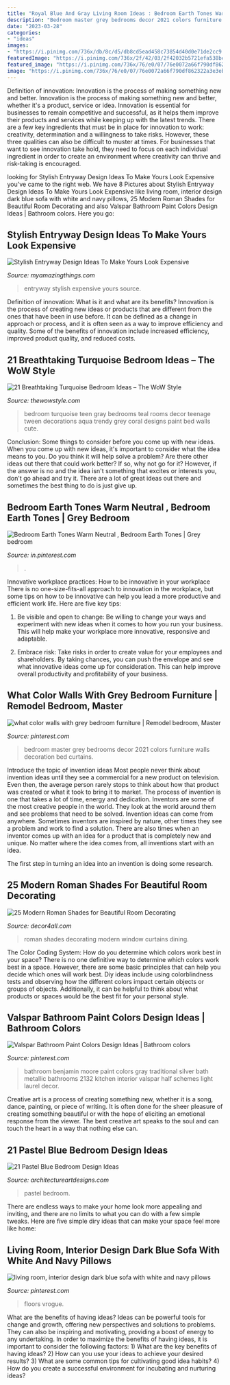 ```yaml
---
title: "Royal Blue And Gray Living Room Ideas : Bedroom Earth Tones Warm Neutral , Bedroom Earth Tones"
description: "Bedroom master grey bedrooms decor 2021 colors furniture walls decoration bed curtains"
date: "2023-03-28"
categories:
- "ideas"
images:
- "https://i.pinimg.com/736x/db/8c/d5/db8cd5ead458c73854d40d0e71de2cc9.jpg"
featuredImage: "https://i.pinimg.com/736x/2f/42/03/2f42032b5721efa538bc81d5f2abd625--light-gray-bathrooms-coastal-bathrooms.jpg"
featured_image: "https://i.pinimg.com/736x/76/e0/07/76e0072a66f790df862322a3e3eb2cd5.jpg"
image: "https://i.pinimg.com/736x/76/e0/07/76e0072a66f790df862322a3e3eb2cd5.jpg"
---
```



Definition of innovation: Innovation is the process of making something new and better.
Innovation is the process of making something new and better, whether it's a product, service or idea. Innovation is essential for businesses to remain competitive and successful, as it helps them improve their products and services while keeping up with the latest trends.
There are a few key ingredients that must be in place for innovation to work: creativity, determination and a willingness to take risks. However, these three qualities can also be difficult to muster at times. For businesses that want to see innovation take hold, they need to focus on each individual ingredient in order to create an environment where creativity can thrive and risk-taking is encouraged.

	

		
looking for Stylish Entryway Design Ideas To Make Yours Look Expensive you've came to the right web. We have 8 Pictures about Stylish Entryway Design Ideas To Make Yours Look Expensive like living room, interior design dark blue sofa with white and navy pillows, 25 Modern Roman Shades for Beautiful Room Decorating and also Valspar Bathroom Paint Colors Design Ideas | Bathroom colors. Here you go:
		
    
## Stylish Entryway Design Ideas To Make Yours Look Expensive

<img loading=lazy src="https://myamazingthings.com/wp-content/uploads/2017/08/entryway-ideas-4.png" onerror="this.onerror=null;this.src='https://tse4.mm.bing.net/th?id=OIP.9mAPYq5ZExoAWqMFmKdn7wHaLG&amp;pid=15.1';" alt="Stylish Entryway Design Ideas To Make Yours Look Expensive">

_Source: myamazingthings.com_

>entryway stylish expensive yours source. 

	

Definition of innovation: What is it and what are its benefits?
Innovation is the process of creating new ideas or products that are different from the ones that have been in use before. It can be defined as a change in approach or process, and it is often seen as a way to improve efficiency and quality. Some of the benefits of innovation include increased efficiency, improved product quality, and reduced costs.

    
## 21 Breathtaking Turquoise Bedroom Ideas – The WoW Style

<img loading=lazy src="http://thewowstyle.com/wp-content/uploads/2016/07/Turquoise-gray-and-white-teen-bedroom.jpg" onerror="this.onerror=null;this.src='https://tse3.mm.bing.net/th?id=OIP.tzBj4Fy7sWPqZLRb__tHjQHaJ4&amp;pid=15.1';" alt="21 Breathtaking Turquoise Bedroom Ideas – The WoW Style">

_Source: thewowstyle.com_

>bedroom turquoise teen gray bedrooms teal rooms decor teenage tween decorations aqua trendy grey coral designs paint bed walls cute. 

	

Conclusion: Some things to consider before you come up with new ideas.
When you come up with new ideas, it's important to consider what the idea means to you. Do you think it will help solve a problem? Are there other ideas out there that could work better? If so, why not go for it? However, if the answer is no and the idea isn't something that excites or interests you, don't go ahead and try it. There are a lot of great ideas out there and sometimes the best thing to do is just give up.

    
## Bedroom Earth Tones Warm Neutral , Bedroom Earth Tones | Grey Bedroom

<img loading=lazy src="https://i.pinimg.com/736x/ec/8d/b6/ec8db679bad345dc55caccbebe63ba79.jpg" onerror="this.onerror=null;this.src='https://tse3.mm.bing.net/th?id=OIP.fQtS5aPLkE1J5KQmeW2PSAHaN2&amp;pid=15.1';" alt="Bedroom Earth Tones Warm Neutral , Bedroom Earth Tones | Grey bedroom">

_Source: in.pinterest.com_

>. 

	

Innovative workplace practices: How to be innovative in your workplace
There is no one-size-fits-all approach to innovation in the workplace, but some tips on how to be innovative can help you lead a more productive and efficient work life. Here are five key tips:
1. Be visible and open to change: Be willing to change your ways and experiment with new ideas when it comes to how you run your business. This will help make your workplace more innovative, responsive and adaptable.

2. Embrace risk: Take risks in order to create value for your employees and shareholders. By taking chances, you can push the envelope and see what innovative ideas come up for consideration. This can help improve overall productivity and profitability of your business.


    
## What Color Walls With Grey Bedroom Furniture | Remodel Bedroom, Master

<img loading=lazy src="https://i.pinimg.com/736x/db/8c/d5/db8cd5ead458c73854d40d0e71de2cc9.jpg" onerror="this.onerror=null;this.src='https://tse3.mm.bing.net/th?id=OIP.orOqiJBjTq9yYNBwE3zkmwHaLG&amp;pid=15.1';" alt="what color walls with grey bedroom furniture | Remodel bedroom, Master">

_Source: pinterest.com_

>bedroom master grey bedrooms decor 2021 colors furniture walls decoration bed curtains. 

	

Introduce the topic of invention ideas
Most people never think about invention ideas until they see a commercial for a new product on television. Even then, the average person rarely stops to think about how that product was created or what it took to bring it to market. The process of invention is one that takes a lot of time, energy and dedication. Inventors are some of the most creative people in the world. They look at the world around them and see problems that need to be solved.
Invention ideas can come from anywhere. Sometimes inventors are inspired by nature, other times they see a problem and work to find a solution. There are also times when an inventor comes up with an idea for a product that is completely new and unique. No matter where the idea comes from, all inventions start with an idea.

The first step in turning an idea into an invention is doing some research.

    
## 25 Modern Roman Shades For Beautiful Room Decorating

<img loading=lazy src="http://www.decor4all.com/wp-content/uploads/2015/07/modern-decor-ideas-roman-shades-window-coverings-13.jpg" onerror="this.onerror=null;this.src='https://tse4.mm.bing.net/th?id=OIP.MBnqYZ0s2YGjnfPrjiPbNwAAAA&amp;pid=15.1';" alt="25 Modern Roman Shades for Beautiful Room Decorating">

_Source: decor4all.com_

>roman shades decorating modern window curtains dining. 

	

The Color Coding System: How do you determine which colors work best in your space?
There is no one definitive way to determine which colors work best in a space. However, there are some basic principles that can help you decide which ones will work best. Diy ideas include using colorblindness tests and observing how the different colors impact certain objects or groups of objects. Additionally, it can be helpful to think about what products or spaces would be the best fit for your personal style.

    
## Valspar Bathroom Paint Colors Design Ideas | Bathroom Colors

<img loading=lazy src="https://i.pinimg.com/736x/2f/42/03/2f42032b5721efa538bc81d5f2abd625--light-gray-bathrooms-coastal-bathrooms.jpg" onerror="this.onerror=null;this.src='https://tse1.mm.bing.net/th?id=OIP.reJ0nwyHrqQV1o2T2X-R4gHaLH&amp;pid=15.1';" alt="Valspar Bathroom Paint Colors Design Ideas | Bathroom colors">

_Source: pinterest.com_

>bathroom benjamin moore paint colors gray traditional silver bath metallic bathrooms 2132 kitchen interior valspar half schemes light laurel decor. 

	

Creative art is a process of creating something new, whether it is a song, dance, painting, or piece of writing. It is often done for the sheer pleasure of creating something beautiful or with the hope of eliciting an emotional response from the viewer. The best creative art speaks to the soul and can touch the heart in a way that nothing else can.

    
## 21 Pastel Blue Bedroom Design Ideas

<img loading=lazy src="https://www.architectureartdesigns.com/wp-content/uploads/2015/05/325.jpg" onerror="this.onerror=null;this.src='https://tse4.mm.bing.net/th?id=OIP.9cxUkuP9o1wyrFclFu2SHQHaFj&amp;pid=15.1';" alt="21 Pastel Blue Bedroom Design Ideas">

_Source: architectureartdesigns.com_

>pastel bedroom. 

	

There are endless ways to make your home look more appealing and inviting, and there are no limits to what you can do with a few simple tweaks. Here are five simple diry ideas that can make your space feel more like home:

    
## Living Room, Interior Design Dark Blue Sofa With White And Navy Pillows

<img loading=lazy src="https://i.pinimg.com/736x/76/e0/07/76e0072a66f790df862322a3e3eb2cd5.jpg" onerror="this.onerror=null;this.src='https://tse4.mm.bing.net/th?id=OIP.R0CjePXw2b2s6TlFE27rIgHaLH&amp;pid=15.1';" alt="living room, interior design dark blue sofa with white and navy pillows">

_Source: pinterest.com_

>floors vrogue. 

	

What are the benefits of having ideas?
Ideas can be powerful tools for change and growth, offering new perspectives and solutions to problems. They can also be inspiring and motivating, providing a boost of energy to any undertaking. In order to maximize the benefits of having ideas, it is important to consider the following factors: 1) What are the key benefits of having ideas? 2) How can you use your ideas to achieve your desired results? 3) What are some common tips for cultivating good idea habits? 4) How do you create a successful environment for incubating and nurturing ideas?

